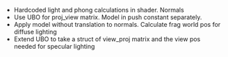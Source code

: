- Hardcoded light and phong calculations in shader. Normals
- Use UBO for proj_view matrix. Model in push constant separately.
- Apply model without translation to normals. Calculate frag world pos for diffuse lighting
- Extend UBO to take a struct of view_proj matrix and the view pos needed for specular lighting